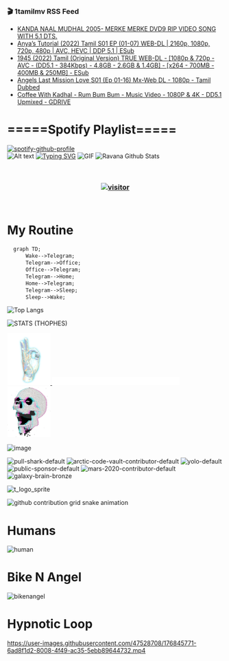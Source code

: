 ### 🎬 1tamilmv RSS Feed

<!-- BLOG-POST-LIST:START -->
- [KANDA NAAL MUDHAL 2005- MERKE MERKE DVD9 RIP VIDEO SONG WITH 5.1 DTS.](https://www.1tamilmv.space/index.php?/forums/topic/164905-kanda-naal-mudhal-2005-merke-merke-dvd9-rip-video-song-with-51-dts/&do=findComment&comment=329631)
- [Anya’s Tutorial &lpar;2022&rpar; Tamil S01 EP &lpar;01-07&rpar; WEB-DL  | 2160p, 1080p, 720p, 480p | AVC, HEVC | DDP 5.1 | ESub](https://www.1tamilmv.space/index.php?/forums/topic/164904-anya%E2%80%99s-tutorial-2022-tamil-s01-ep-01-07-web-dl-2160p-1080p-720p-480p-avc-hevc-ddp-51-esub/&do=findComment&comment=329630)
- [1945 &lpar;2022&rpar; Tamil &lpar;Original Version&rpar; TRUE WEB-DL - [1080p &amp; 720p - AVC - &lpar;DD5.1 - 384Kbps&rpar; - 4.8GB - 2.6GB &amp; 1.4GB] - [x264 - 700MB - 400MB &amp; 250MB] - ESub](https://www.1tamilmv.space/index.php?/forums/topic/164903-1945-2022-tamil-original-version%C2%A0true-web-dl-1080p-720p-avc-dd51-384kbps-48gb-26gb-14gb-x264-700mb-400mb-250mb-esub/&do=findComment&comment=329629)
- [Angels Last Mission Love S01 &lpar;Ep 01-16&rpar; Mx-Web DL - 1080p - Tamil Dubbed](https://www.1tamilmv.space/index.php?/forums/topic/164902-angels-last-mission-love-s01-ep-01-16-mx-web-dl-1080p-tamil-dubbed/&do=findComment&comment=329628)
- [Coffee With Kadhal - Rum Bum Bum - Music Video - 1080P &amp; 4K - DD5.1 Upmixed - GDRIVE](https://www.1tamilmv.space/index.php?/forums/topic/164901-coffee-with-kadhal-rum-bum-bum-music-video-1080p-4k-dd51-upmixed-gdrive/&do=findComment&comment=329627)
<!-- BLOG-POST-LIST:END -->

# =====Spotify Playlist=====
[![spotify-github-profile](https://spotify-github-profile.vercel.app/api/view?uid=31rfzgmuvvewegdlxvlev4ynz4vu&cover_image=true&theme=default&bar_color=53b14f&bar_color_cover=true)](https://ravana69.github.io/rss)
</br>
![Alt text](https://spotify-recently-played-readme.vercel.app/api?user=31rfzgmuvvewegdlxvlev4ynz4vu)
[![Typing SVG](https://readme-typing-svg.herokuapp.com?color=%2336BCF7&center=true&vCenter=true&multiline=true&height=81&lines=I+AM+RAVANA;CONTACT+ME+ON+TELEGRAM%3A+%40R4V4N4)](https://git.io/typing-svg)
<img align="centre" height="400px" width="490px" alt="GIF" src="https://github.com/ravana69/ravana69/blob/master/rvm.gif" />
![Ravana Github Stats](https://github-readme-stats.vercel.app/api?username=ravana69&&show_icons=true&theme=radical)

<br />
<h3 align="center"> <a href="https://t.me/r4v4n4"><img src="https://profile-counter.glitch.me/ravana69/count.svg" alt="visitor" width="600"></a> </h3>
</br>

<H1>My Routine</H1>

```mermaid
  graph TD;
      Wake-->Telegram;
      Telegram-->Office;
      Office-->Telegram;
      Telegram-->Home;
      Home-->Telegram;
      Telegram-->Sleep;
      Sleep-->Wake;
```
![Top Langs](https://github-readme-stats.vercel.app/api/top-langs/?username=ravana69&&show_icons=true&theme=radical)

![STATS (THOPHES)](https://github-profile-trophy.vercel.app/?username=ravana69&theme=gruvbox&margin-w=10&margin-h=15&column=8)
<br />
<p align="left">
    <a href="#">
        <img width="20%" src="./assets/images/hand.gif" alt="" />
    </a>
    <a href="#">
        <img width="59%" src="./assets/images/spacer.png" alt="" >
    </a>
    <a href="#">
        <img width="20%" src="./assets/images/skull.gif" alt="" />
    </a>
</p>


![image](https://user-images.githubusercontent.com/47528708/175298537-0623dc00-7b1a-4ec1-b5b1-71768763a234.png)

<img width="148" alt="pull-shark-default" src="https://user-images.githubusercontent.com/47528708/176419715-70981865-4dc6-489a-8a1a-06842db67b15.gif"> <img width="148" alt="arctic-code-vault-contributor-default" src="https://user-images.githubusercontent.com/47528708/175267501-e1fbbb8f-c2b2-4882-b865-2ac4debef26c.png"> <img width="148" alt="yolo-default" src="https://user-images.githubusercontent.com/47528708/175267654-281a1880-1129-4b7b-bf2f-de5dd2bc5afa.png"> <img width="148" alt="public-sponsor-default" src="https://user-images.githubusercontent.com/47528708/175268448-2e78cc75-fb25-4d76-bd22-7df520446b45.png"> <img width="148" alt="mars-2020-contributor-default" src="https://user-images.githubusercontent.com/47528708/175268475-de6d987a-3be9-4353-86a5-23b422559355.png"> <img width="148" alt="galaxy-brain-bronze" src="https://user-images.githubusercontent.com/47528708/176419717-e2fdca8b-0fdc-47dd-9511-a7ff52178a33.gif">

![t_logo_sprite](https://user-images.githubusercontent.com/47528708/175293007-21ff1792-1fca-4be3-bcae-12fdc3aa414f.svg)

![github contribution grid snake animation](https://raw.githubusercontent.com/ravana69/ravana69/output/github-contribution-grid-snake-dark.svg#gh-dark-mode-only)

# Humans
<img width="170" alt="human" src="https://user-images.githubusercontent.com/47528708/176413829-c142d478-1c96-4c3c-a2a4-2dd35374c335.gif">

# Bike N Angel
<img width="170" alt="bikenangel" src="https://user-images.githubusercontent.com/47528708/176616968-3a44f91e-8016-477c-9bb5-c4689a1adbee.gif">

# Hypnotic Loop

https://user-images.githubusercontent.com/47528708/176845771-6ad8f1d2-8008-4f49-ac35-5ebb89644732.mp4


